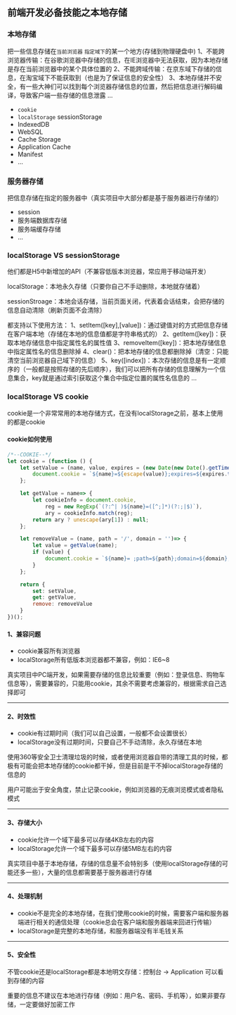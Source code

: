 ## 前端开发必备技能之本地存储

### 本地存储
 把一些信息存储在`当前浏览器` `指定域下`的某一个地方(存储到物理硬盘中)
 1、不能跨浏览器传输：在谷歌浏览器中存储的信息，在IE浏览器中无法获取，因为本地存储是存在当前浏览器中的某个具体位置的
 2、不能跨域传输：在京东域下存储的信息，在淘宝域下不能获取到（也是为了保证信息的安全性）
 3、本地存储并不安全，有一些大神们可以找到每个浏览器存储信息的位置，然后把信息进行解码编译，导致客户端一些存储的信息泄露
 ...

 - `cookie`
 - `localStorage`  sessionStorage
 - IndexedDB
 - WebSQL
 - Cache Storage
 - Application Cache
 - Manifest
 - ... 

### 服务器存储
 把信息存储在指定的服务器中（真实项目中大部分都是基于服务器进行存储的）
 - session
 - 服务端数据库存储
 - 服务端缓存存储
 - ...

### localStorage VS sessionStorage
 他们都是H5中新增加的API（不兼容低版本浏览器，常应用于移动端开发）

 localStorage：本地永久存储（只要你自己不手动删除，本地就存储着）

 sessionStroage：本地会话存储，当前页面关闭，代表着会话结束，会把存储的信息自动清除（刷新页面不会清除）

 都支持以下使用方法：
 1、setItem([key],[value])：通过键值对的方式把信息存储在客户端本地（存储在本地的信息值都是字符串格式的）
 2、getItem([key])：获取本地存储信息中指定属性名的属性值
 3、removeItem([key])：把本地存储信息中指定属性名的信息删除掉
 4、clear()：把本地存储的信息都删除掉（清空：只能清空当前浏览器自己域下的信息）
 5、key([index])：本次存储的信息是有一定顺序的（一般都是按照存储的先后顺序），我们可以把所有存储的信息理解为一个信息集合，key就是通过索引获取这个集合中指定位置的属性名信息的
 ...


### localStorage VS cookie
 cookie是一个非常常用的本地存储方式，在没有localStorage之前，基本上使用的都是cookie

#### cookie如何使用
```javascript
/*--COOKIE--*/
let cookie = (function () {
    let setValue = (name, value, expires = (new Date(new Date().getTime() + (1000 * 60 * 60 * 24))), path = '/', domain = '')=> {
        document.cookie = `${name}=${escape(value)};expires=${expires.toGMTString()};path=${path};domain=${domain}`;
    };

    let getValue = name=> {
        let cookieInfo = document.cookie,
            reg = new RegExp(`(?:^| )${name}=([^;]*)(?:;|$)`),
            ary = cookieInfo.match(reg);
        return ary ? unescape(ary[1]) : null;
    };

    let removeValue = (name, path = '/', domain = '')=> {
        let value = getValue(name);
        if (value) {
            document.cookie = `${name}= ;path=${path};domain=${domain};expires=Fri,02-Jan-1970 00:00:00 GMT`;
        }
    };

    return {
        set: setValue,
        get: getValue,
        remove: removeValue
    }
})();
```
#### 1、兼容问题
 - cookie兼容所有浏览器
 - localStorage所有低版本浏览器都不兼容，例如：IE6~8

 真实项目中PC端开发，如果需要存储的信息比较重要（例如：登录信息、购物车信息等），需要兼容的，只能用cookie，其余不需要考虑兼容的，根据需求自己选择即可

---

#### 2、时效性
 - cookie有过期时间（我们可以自己设置，一般都不会设置很长）
 - localStorage没有过期时间，只要自己不手动清除，永久存储在本地

 使用360等安全卫士清理垃圾的时候，或者使用浏览器自带的清理工具的时候，都极有可能会把本地存储的cookie都干掉，但是目前是干不掉localStorage存储的信息的

 用户可能出于安全角度，禁止记录cookie，例如浏览器的无痕浏览模式或者隐私模式

---

#### 3、存储大小
 - cookie允许一个域下最多可以存储4KB左右的内容
 - localStorage允许一个域下最多可以存储5MB左右的内容

 真实项目中基于本地存储，存储的信息量不会特别多（使用localStorage存储的可能还多一些），大量的信息都需要基于服务器进行存储

---

#### 4、处理机制
 - cookie不是完全的本地存储，在我们使用cookie的时候，需要客户端和服务器端进行相关的通信处理（cookie总会在客户端和服务器端来回进行传输）
 - localStorage是完整的本地存储，和服务器端没有半毛钱关系

---

#### 5、安全性
 不管cookie还是localStorage都是本地明文存储：控制台 -> Application 可以看到存储的内容

 重要的信息不建议在本地进行存储（例如：用户名、密码、手机等），如果非要存储，一定要做好加密工作